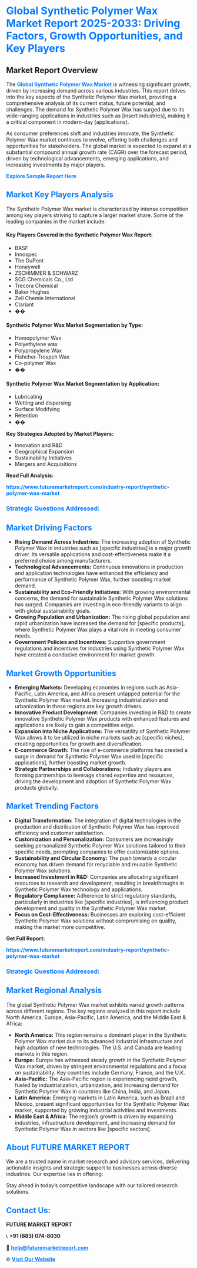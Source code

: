 <h1 style="color: #007BFF;">Global Synthetic Polymer Wax Market Report 2025-2033: Driving Factors, Growth Opportunities, and Key Players</h1>

<section id="overview">
<h2>Market Report Overview</h2>
<p>The <a href="https://www.futuremarketreport.com/industry-report/synthetic-polymer-wax-market" style="color: #007BFF; text-decoration: none;"><strong>Global Synthetic Polymer Wax Market</strong></a> is witnessing significant growth, driven by increasing demand across various industries. This report delves into the key aspects of the Synthetic Polymer Wax market, providing a comprehensive analysis of its current status, future potential, and challenges. The demand for Synthetic Polymer Wax has surged due to its wide-ranging applications in industries such as [insert industries], making it a critical component in modern-day [applications].</p>
<p>As consumer preferences shift and industries innovate, the Synthetic Polymer Wax market continues to evolve, offering both challenges and opportunities for stakeholders. The global market is expected to expand at a substantial compound annual growth rate (CAGR) over the forecast period, driven by technological advancements, emerging applications, and increasing investments by major players.</p>
</section>

<section id="overview">
<p><a href="https://www.futuremarketreport.com/request-sample/reportId=118265" style="color: #007BFF; text-decoration: none;"><strong>Explore Sample Report Here</strong></a></p>
</section>

<section id="key-players">
<h2 style="color: #007BFF;">Market Key Players Analysis</h2>
<p>The Synthetic Polymer Wax market is characterized by intense competition among key players striving to capture a larger market share. Some of the leading companies in the market include:</p>
<h4>Key Players Covered in the Synthetic Polymer Wax Report:</h4>
<ul><li>BASF</li><li>Innospec</li><li>The DuPont</li><li>Honeywell</li><li>ZSCHIMMER &amp; SCHWARZ</li><li>SCG Chemicals Co., Ltd</li><li>Trecora Chemical</li><li>Baker Hughes</li><li>Zell Chemie International</li><li>Clariant</li><li>��</li></ul>
<h4>Synthetic Polymer Wax Market Segmentation by Type:</h4>
<ul><li>Homopolymer Wax</li><li>Polyethylene wax</li><li>Polypropylene Wax</li><li>Fishcher-Trospch Wax</li><li>Co-polymer Wax</li><li>��</li></ul>

<h4>Synthetic Polymer Wax Market Segmentation by Application:</h4>
<ul><li>Lubricating</li><li>Wetting and dispersing</li><li>Surface Modifying</li><li>Retention</li><li>��</li></ul>
<p><strong>Key Strategies Adopted by Market Players:</strong></p>
<ul>
<li>Innovation and R&D</li>
<li>Geographical Expansion</li>
<li>Sustainability Initiatives</li>
<li>Mergers and Acquisitions</li>
</ul>
</section>

<section>
<p><strong>Read Full Analysis: </strong></p><a href="https://www.futuremarketreport.com/industry-report/synthetic-polymer-wax-market" style="color: #007BFF; text-decoration: none;"><strong>https://www.futuremarketreport.com/industry-report/synthetic-polymer-wax-market</strong></a>
<h3 style="color: #007BFF;">Strategic Questions Addressed:</h3>
</section>

<section id="driving-factors">
<h2 style="color: #007BFF;">Market Driving Factors</h2>
<ul>
<li><strong>Rising Demand Across Industries:</strong> The increasing adoption of Synthetic Polymer Wax in industries such as [specific industries] is a major growth driver. Its versatile applications and cost-effectiveness make it a preferred choice among manufacturers.</li>
<li><strong>Technological Advancements:</strong> Continuous innovations in production and application technologies have enhanced the efficiency and performance of Synthetic Polymer Wax, further boosting market demand.</li>
<li><strong>Sustainability and Eco-Friendly Initiatives:</strong> With growing environmental concerns, the demand for sustainable Synthetic Polymer Wax solutions has surged. Companies are investing in eco-friendly variants to align with global sustainability goals.</li>
<li><strong>Growing Population and Urbanization:</strong> The rising global population and rapid urbanization have increased the demand for [specific products], where Synthetic Polymer Wax plays a vital role in meeting consumer needs.</li>
<li><strong>Government Policies and Incentives:</strong> Supportive government regulations and incentives for industries using Synthetic Polymer Wax have created a conducive environment for market growth.</li>
</ul>
</section>

<section id="growth-opportunities">
<h2 style="color: #007BFF;">Market Growth Opportunities</h2>
<ul>
<li><strong>Emerging Markets:</strong> Developing economies in regions such as Asia-Pacific, Latin America, and Africa present untapped potential for the Synthetic Polymer Wax market. Increasing industrialization and urbanization in these regions are key growth drivers.</li>
<li><strong>Innovative Product Development:</strong> Companies investing in R&D to create innovative Synthetic Polymer Wax products with enhanced features and applications are likely to gain a competitive edge.</li>
<li><strong>Expansion into Niche Applications:</strong> The versatility of Synthetic Polymer Wax allows it to be utilized in niche markets such as [specific niches], creating opportunities for growth and diversification.</li>
<li><strong>E-commerce Growth:</strong> The rise of e-commerce platforms has created a surge in demand for Synthetic Polymer Wax used in [specific applications], further boosting market growth.</li>
<li><strong>Strategic Partnerships and Collaborations:</strong> Industry players are forming partnerships to leverage shared expertise and resources, driving the development and adoption of Synthetic Polymer Wax products globally.</li>
</ul>
</section>

<section id="trending-factors">
<h2 style="color: #007BFF;">Market Trending Factors</h2>
<ul>
<li><strong>Digital Transformation:</strong> The integration of digital technologies in the production and distribution of Synthetic Polymer Wax has improved efficiency and customer satisfaction.</li>
<li><strong>Customization and Personalization:</strong> Consumers are increasingly seeking personalized Synthetic Polymer Wax solutions tailored to their specific needs, prompting companies to offer customizable options.</li>
<li><strong>Sustainability and Circular Economy:</strong> The push towards a circular economy has driven demand for recyclable and reusable Synthetic Polymer Wax solutions.</li>
<li><strong>Increased Investment in R&D:</strong> Companies are allocating significant resources to research and development, resulting in breakthroughs in Synthetic Polymer Wax technology and applications.</li>
<li><strong>Regulatory Compliance:</strong> Adherence to strict regulatory standards, particularly in industries like [specific industries], is influencing product development and quality in the Synthetic Polymer Wax market.</li>
<li><strong>Focus on Cost-Effectiveness:</strong> Businesses are exploring cost-efficient Synthetic Polymer Wax solutions without compromising on quality, making the market more competitive.</li>
</ul>
</section>

<section>
<p><strong>Get Full Report: </strong></p><a href="https://www.futuremarketreport.com/industry-report/synthetic-polymer-wax-market" style="color: #007BFF; text-decoration: none;"><strong>https://www.futuremarketreport.com/industry-report/synthetic-polymer-wax-market</strong></a>
<h3 style="color: #007BFF;">Strategic Questions Addressed:</h3>
</section>


<section id="regional-analysis">
<h2 style="color: #007BFF;">Market Regional Analysis</h2>
<p>The global Synthetic Polymer Wax market exhibits varied growth patterns across different regions. The key regions analyzed in this report include North America, Europe, Asia-Pacific, Latin America, and the Middle East & Africa:</p>
<ul>
<li><strong>North America:</strong> This region remains a dominant player in the Synthetic Polymer Wax market due to its advanced industrial infrastructure and high adoption of new technologies. The U.S. and Canada are leading markets in this region.</li>
<li><strong>Europe:</strong> Europe has witnessed steady growth in the Synthetic Polymer Wax market, driven by stringent environmental regulations and a focus on sustainability. Key countries include Germany, France, and the U.K.</li>
<li><strong>Asia-Pacific:</strong> The Asia-Pacific region is experiencing rapid growth, fueled by industrialization, urbanization, and increasing demand for Synthetic Polymer Wax in countries like China, India, and Japan.</li>
<li><strong>Latin America:</strong> Emerging markets in Latin America, such as Brazil and Mexico, present significant opportunities for the Synthetic Polymer Wax market, supported by growing industrial activities and investments.</li>
<li><strong>Middle East & Africa:</strong> The region’s growth is driven by expanding industries, infrastructure development, and increasing demand for Synthetic Polymer Wax in sectors like [specific sectors].</li>
</ul>
</section>

<footer>
<h2 style="color: #007BFF;">About FUTURE MARKET REPORT</h2>
<p>We are a trusted name in market research and advisory services, delivering actionable insights and strategic support to businesses across diverse industries. Our expertise lies in offering:</p>

<p>Stay ahead in today’s competitive landscape with our tailored research solutions.</p>

<h2 style="color: #007BFF;">Contact Us:</h2>
<p><strong>FUTURE MARKET REPORT</strong></p>
<p>📞 <strong>+91 (883) 074-8030</strong></p>
<p>📧 <strong><a href="mailto:help@futuremarketreport.com" style="color: #007BFF;">help@futuremarketreport.com</a></strong></p>
<p>🌐 <strong><a href="https://www.futuremarketreport.com/" style="color: #007BFF;">Visit Our Website</a></strong></p>
</footer>